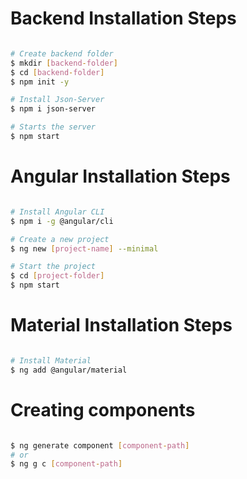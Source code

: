 # Backend Installation Steps

``` bash

# Create backend folder
$ mkdir [backend-folder]
$ cd [backend-folder]
$ npm init -y

# Install Json-Server
$ npm i json-server

# Starts the server
$ npm start

```

# Angular Installation Steps

``` bash

# Install Angular CLI
$ npm i -g @angular/cli

# Create a new project
$ ng new [project-name] --minimal

# Start the project
$ cd [project-folder]
$ npm start

```
# Material Installation Steps

``` bash

# Install Material
$ ng add @angular/material

```

# Creating components

``` bash

$ ng generate component [component-path]
# or
$ ng g c [component-path]

```